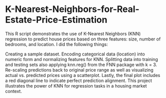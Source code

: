 # K-Nearest-Neighbors-for-Real-Estate-Price-Estimation
This R script demonstrates the use of K-Nearest Neighbors (KNN) regression to predict house prices based on three features: size, number of bedrooms, and location.
I did the following things:

Creating a sample dataset. Encoding categorical data (location) into numeric form and normalizing features for KNN. Splitting data into training and testing sets also 
applying knn.reg() from the FNN package with k = 3.
Re-scaling predictions back to original price range as well as visualizing actual vs. predicted prices using a scatterplot.
Lastly, the final plot includes a red diagonal line to indicate perfect prediction alignment. This project illustrates the power of KNN for regression tasks in a housing market context.
